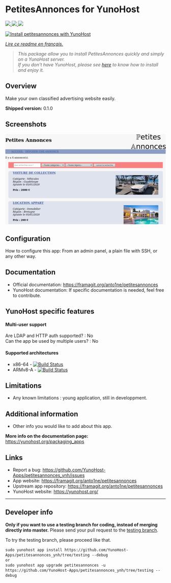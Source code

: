 # PetitesAnnonces for YunoHost

[
![](https://dash.yunohost.org/integration/petitesannonces.svg)
![](https://ci-apps.yunohost.org/ci/badges/petitesannonces.status.svg)
![](https://ci-apps.yunohost.org/ci/badges/petitesannonces.maintain.svg)
](https://dash.yunohost.org/appci/app/petitesannonces)

[![Install petitesannonces with YunoHost](https://install-app.yunohost.org/install-with-yunohost.png)](https://install-app.yunohost.org/?app=petitesannonces)

*[Lire ce readme en français.](./README_fr.md)*

> *This package allow you to install PetitesAnnonces quickly and simply on a YunoHost server.  
If you don't have YunoHost, please see [here](https://yunohost.org/#/install) to know how to install and enjoy it.*

## Overview

Make your own classified advertising website easily.

**Shipped version:** 0.1.0

## Screenshots

![demo](doc/demo.png)

<!-- 
## Demo

* [Official demo](Link to a demo site for this app)
-->
## Configuration

How to configure this app: From an admin panel, a plain file with SSH, or any other way.

## Documentation

 * Official documentation: https://framagit.org/anto1ne/petitesannonces  
 * YunoHost documentation: If specific documentation is needed, feel free to contribute.

## YunoHost specific features

#### Multi-user support

Are LDAP and HTTP auth supported? : No  
Can the app be used by multiple users? : No  

#### Supported architectures

* x86-64 - [![Build Status](https://ci-apps.yunohost.org/ci/logs/petitesannonces%20%28Apps%29.svg)](https://ci-apps.yunohost.org/ci/apps/petitesannonces/)
* ARMv8-A - [![Build Status](https://ci-apps-arm.yunohost.org/ci/logs/petitesannonces%20%28Apps%29.svg)](https://ci-apps-arm.yunohost.org/ci/apps/petitesannonces/)

## Limitations

* Any known limitations : young application, still in developpment.

## Additional information

* Other info you would like to add about this app.

**More info on the documentation page:**  
https://yunohost.org/packaging_apps

## Links

 * Report a bug: https://github.com/YunoHost-Apps/petitesannonces_ynh/issues
 * App website: https://framagit.org/anto1ne/petitesannonces  
 * Upstream app repository: https://framagit.org/anto1ne/petitesannonces  
 * YunoHost website: https://yunohost.org/

---

Developer info
----------------

**Only if you want to use a testing branch for coding, instead of merging directly into master.**
Please send your pull request to the [testing branch](https://github.com/YunoHost-Apps/petitesannonces_ynh/tree/testing).

To try the testing branch, please proceed like that.
```
sudo yunohost app install https://github.com/YunoHost-Apps/petitesannonces_ynh/tree/testing --debug
or
sudo yunohost app upgrade petitesannonces -u https://github.com/YunoHost-Apps/petitesannonces_ynh/tree/testing --debug
```
